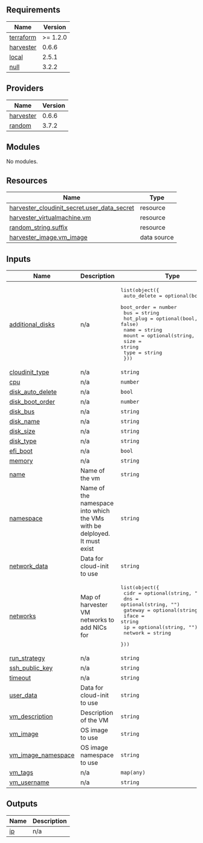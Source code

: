 <!-- BEGIN_TF_DOCS -->
## Requirements

| Name | Version |
|------|---------|
| <a name="requirement_terraform"></a> [terraform](#requirement\_terraform) | >= 1.2.0 |
| <a name="requirement_harvester"></a> [harvester](#requirement\_harvester) | 0.6.6 |
| <a name="requirement_local"></a> [local](#requirement\_local) | 2.5.1 |
| <a name="requirement_null"></a> [null](#requirement\_null) | 3.2.2 |

## Providers

| Name | Version |
|------|---------|
| <a name="provider_harvester"></a> [harvester](#provider\_harvester) | 0.6.6 |
| <a name="provider_random"></a> [random](#provider\_random) | 3.7.2 |

## Modules

No modules.

## Resources

| Name | Type |
|------|------|
| [harvester_cloudinit_secret.user_data_secret](https://registry.terraform.io/providers/harvester/harvester/0.6.6/docs/resources/cloudinit_secret) | resource |
| [harvester_virtualmachine.vm](https://registry.terraform.io/providers/harvester/harvester/0.6.6/docs/resources/virtualmachine) | resource |
| [random_string.suffix](https://registry.terraform.io/providers/hashicorp/random/latest/docs/resources/string) | resource |
| [harvester_image.vm_image](https://registry.terraform.io/providers/harvester/harvester/0.6.6/docs/data-sources/image) | data source |

## Inputs

| Name | Description | Type | Default | Required |
|------|-------------|------|---------|:--------:|
| <a name="input_additional_disks"></a> [additional\_disks](#input\_additional\_disks) | n/a | <pre>list(object({<br/>    auto_delete = optional(bool, true)<br/>    boot_order  = number<br/>    bus         = string<br/>    hot_plug    = optional(bool, false)<br/>    name        = string<br/>    mount       = optional(string, "")<br/>    size        = string<br/>    type        = string<br/>  }))</pre> | `[]` | no |
| <a name="input_cloudinit_type"></a> [cloudinit\_type](#input\_cloudinit\_type) | n/a | `string` | `"noCloud"` | no |
| <a name="input_cpu"></a> [cpu](#input\_cpu) | n/a | `number` | `2` | no |
| <a name="input_disk_auto_delete"></a> [disk\_auto\_delete](#input\_disk\_auto\_delete) | n/a | `bool` | `true` | no |
| <a name="input_disk_boot_order"></a> [disk\_boot\_order](#input\_disk\_boot\_order) | n/a | `number` | `1` | no |
| <a name="input_disk_bus"></a> [disk\_bus](#input\_disk\_bus) | n/a | `string` | `"virtio"` | no |
| <a name="input_disk_name"></a> [disk\_name](#input\_disk\_name) | n/a | `string` | `"rootdisk"` | no |
| <a name="input_disk_size"></a> [disk\_size](#input\_disk\_size) | n/a | `string` | `"30Gi"` | no |
| <a name="input_disk_type"></a> [disk\_type](#input\_disk\_type) | n/a | `string` | `"disk"` | no |
| <a name="input_efi_boot"></a> [efi\_boot](#input\_efi\_boot) | n/a | `bool` | `false` | no |
| <a name="input_memory"></a> [memory](#input\_memory) | n/a | `string` | `"16Gi"` | no |
| <a name="input_name"></a> [name](#input\_name) | Name of the vm | `string` | n/a | yes |
| <a name="input_namespace"></a> [namespace](#input\_namespace) | Name of the namespace into which the VMs with be delployed. It must exist | `string` | n/a | yes |
| <a name="input_network_data"></a> [network\_data](#input\_network\_data) | Data for cloud-init to use | `string` | `""` | no |
| <a name="input_networks"></a> [networks](#input\_networks) | Map of harvester VM networks to add NICs for | <pre>list(object({<br/>    cidr    = optional(string, "")<br/>    dns     = optional(string, "")<br/>    gateway = optional(string, "")<br/>    iface   = string<br/>    ip      = optional(string, "")<br/>    network = string<br/>  }))</pre> | n/a | yes |
| <a name="input_run_strategy"></a> [run\_strategy](#input\_run\_strategy) | n/a | `string` | `"RerunOnFailure"` | no |
| <a name="input_ssh_public_key"></a> [ssh\_public\_key](#input\_ssh\_public\_key) | n/a | `string` | `""` | no |
| <a name="input_timeout"></a> [timeout](#input\_timeout) | n/a | `string` | `"10m"` | no |
| <a name="input_user_data"></a> [user\_data](#input\_user\_data) | Data for cloud-init to use | `string` | `""` | no |
| <a name="input_vm_description"></a> [vm\_description](#input\_vm\_description) | Description of the VM | `string` | `""` | no |
| <a name="input_vm_image"></a> [vm\_image](#input\_vm\_image) | OS image to use | `string` | n/a | yes |
| <a name="input_vm_image_namespace"></a> [vm\_image\_namespace](#input\_vm\_image\_namespace) | OS image namespace to use | `string` | n/a | yes |
| <a name="input_vm_tags"></a> [vm\_tags](#input\_vm\_tags) | n/a | `map(any)` | `{}` | no |
| <a name="input_vm_username"></a> [vm\_username](#input\_vm\_username) | n/a | `string` | n/a | yes |

## Outputs

| Name | Description |
|------|-------------|
| <a name="output_ip"></a> [ip](#output\_ip) | n/a |
<!-- END_TF_DOCS -->
